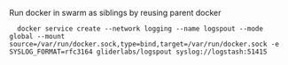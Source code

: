 Run docker in swarm as siblings by reusing parent docker

```shell
  docker service create --network logging --name logspout --mode global --mount source=/var/run/docker.sock,type=bind,target=/var/run/docker.sock -e SYSLOG_FORMAT=rfc3164 gliderlabs/logspout syslog://logstash:51415
```